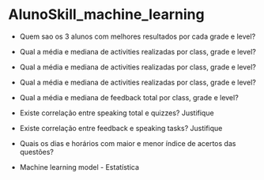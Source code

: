 # AlunoSkill_machine_learning

- Quem sao os 3 alunos com melhores resultados por cada grade e level?


- Qual a média e mediana de activities realizadas por class, grade e level?

- Qual a média e mediana de activities realizadas por class, grade e level?

- Qual a média e mediana de activities realizadas por class, grade e level?

- Qual a média e mediana de feedback total por class, grade e level?

- Existe correlação entre speaking total e quizzes? Justifique

- Existe correlação entre feedback e speaking tasks? Justifique

- Quais os dias e horários com maior e menor índice de acertos das questões?


- Machine learning model - Estatística

